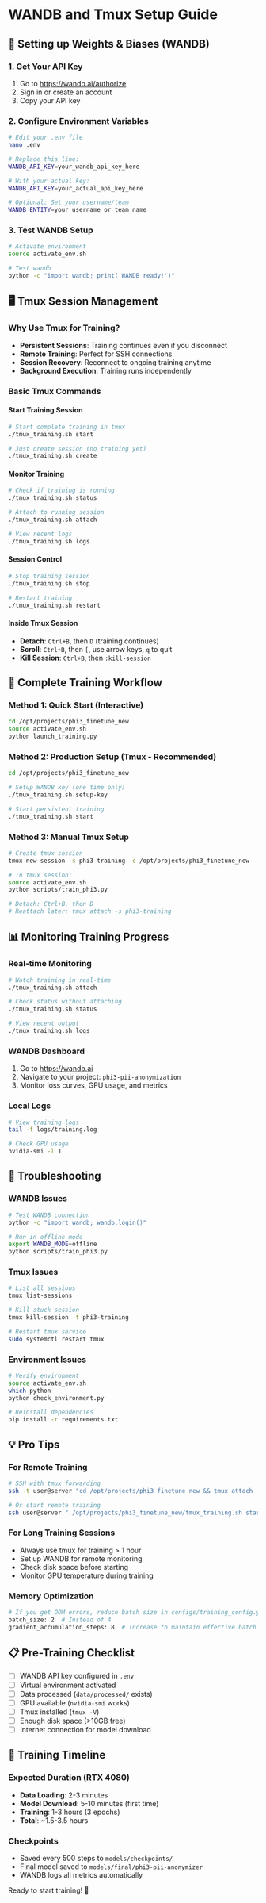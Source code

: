 # WANDB and Tmux Setup Guide

## 🔑 Setting up Weights & Biases (WANDB)

### 1. Get Your API Key
1. Go to https://wandb.ai/authorize
2. Sign in or create an account
3. Copy your API key

### 2. Configure Environment Variables
```bash
# Edit your .env file
nano .env

# Replace this line:
WANDB_API_KEY=your_wandb_api_key_here

# With your actual key:
WANDB_API_KEY=your_actual_api_key_here

# Optional: Set your username/team
WANDB_ENTITY=your_username_or_team_name
```

### 3. Test WANDB Setup
```bash
# Activate environment
source activate_env.sh

# Test wandb
python -c "import wandb; print('WANDB ready!')"
```

## 🖥️  Tmux Session Management

### Why Use Tmux for Training?
- **Persistent Sessions**: Training continues even if you disconnect
- **Remote Training**: Perfect for SSH connections
- **Session Recovery**: Reconnect to ongoing training anytime
- **Background Execution**: Training runs independently

### Basic Tmux Commands

#### Start Training Session
```bash
# Start complete training in tmux
./tmux_training.sh start

# Just create session (no training yet)
./tmux_training.sh create
```

#### Monitor Training
```bash
# Check if training is running
./tmux_training.sh status

# Attach to running session
./tmux_training.sh attach

# View recent logs
./tmux_training.sh logs
```

#### Session Control
```bash
# Stop training session
./tmux_training.sh stop

# Restart training
./tmux_training.sh restart
```

#### Inside Tmux Session
- **Detach**: `Ctrl+B`, then `D` (training continues)
- **Scroll**: `Ctrl+B`, then `[`, use arrow keys, `q` to quit
- **Kill Session**: `Ctrl+B`, then `:kill-session`

## 🚀 Complete Training Workflow

### Method 1: Quick Start (Interactive)
```bash
cd /opt/projects/phi3_finetune_new
source activate_env.sh
python launch_training.py
```

### Method 2: Production Setup (Tmux - Recommended)
```bash
cd /opt/projects/phi3_finetune_new

# Setup WANDB key (one time only)
./tmux_training.sh setup-key

# Start persistent training
./tmux_training.sh start
```

### Method 3: Manual Tmux Setup
```bash
# Create tmux session
tmux new-session -s phi3-training -c /opt/projects/phi3_finetune_new

# In tmux session:
source activate_env.sh
python scripts/train_phi3.py

# Detach: Ctrl+B, then D
# Reattach later: tmux attach -s phi3-training
```

## 📊 Monitoring Training Progress

### Real-time Monitoring
```bash
# Watch training in real-time
./tmux_training.sh attach

# Check status without attaching
./tmux_training.sh status

# View recent output
./tmux_training.sh logs
```

### WANDB Dashboard
1. Go to https://wandb.ai
2. Navigate to your project: `phi3-pii-anonymization`
3. Monitor loss curves, GPU usage, and metrics

### Local Logs
```bash
# View training logs
tail -f logs/training.log

# Check GPU usage
nvidia-smi -l 1
```

## 🔧 Troubleshooting

### WANDB Issues
```bash
# Test WANDB connection
python -c "import wandb; wandb.login()"

# Run in offline mode
export WANDB_MODE=offline
python scripts/train_phi3.py
```

### Tmux Issues
```bash
# List all sessions
tmux list-sessions

# Kill stuck session
tmux kill-session -t phi3-training

# Restart tmux service
sudo systemctl restart tmux
```

### Environment Issues
```bash
# Verify environment
source activate_env.sh
which python
python check_environment.py

# Reinstall dependencies
pip install -r requirements.txt
```

## 💡 Pro Tips

### For Remote Training
```bash
# SSH with tmux forwarding
ssh -t user@server "cd /opt/projects/phi3_finetune_new && tmux attach -t phi3-training"

# Or start remote training
ssh user@server "./opt/projects/phi3_finetune_new/tmux_training.sh start"
```

### For Long Training Sessions
- Always use tmux for training > 1 hour
- Set up WANDB for remote monitoring
- Check disk space before starting
- Monitor GPU temperature during training

### Memory Optimization
```bash
# If you get OOM errors, reduce batch size in configs/training_config.yaml:
batch_size: 2  # Instead of 4
gradient_accumulation_steps: 8  # Increase to maintain effective batch size
```

## 📋 Pre-Training Checklist

- [ ] WANDB API key configured in `.env`
- [ ] Virtual environment activated
- [ ] Data processed (`data/processed/` exists)
- [ ] GPU available (`nvidia-smi` works)
- [ ] Tmux installed (`tmux -V`)
- [ ] Enough disk space (>10GB free)
- [ ] Internet connection for model download

## 🎯 Training Timeline

### Expected Duration (RTX 4080)
- **Data Loading**: 2-3 minutes
- **Model Download**: 5-10 minutes (first time)
- **Training**: 1-3 hours (3 epochs)
- **Total**: ~1.5-3.5 hours

### Checkpoints
- Saved every 500 steps to `models/checkpoints/`
- Final model saved to `models/final/phi3-pii-anonymizer`
- WANDB logs all metrics automatically

Ready to start training! 🚀